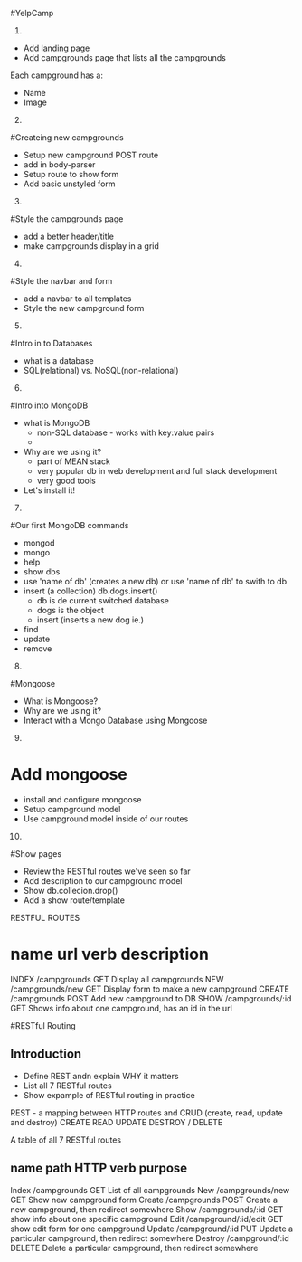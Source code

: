 #YelpCamp

1.
* Add landing page
* Add campgrounds page that lists all the campgrounds

Each campground has a:
* Name
* Image

2. 
#Createing new campgrounds
* Setup new campground POST route
* add in body-parser
* Setup route to show form
* Add basic unstyled form

3.
#Style the campgrounds page
* add a better header/title
* make campgrounds display in a grid

4.
#Style the navbar and form
* add a navbar to all templates
* Style the new campground form

5.
#Intro in to Databases
* what is a database
* SQL(relational) vs. NoSQL(non-relational)

6.
#Intro into MongoDB
* what is MongoDB
    - non-SQL database - works with key:value pairs
    - 
* Why are we using it?
    - part of MEAN stack
    - very popular db in web development and full stack development
    - very good tools
* Let's install it!

7.
#Our first MongoDB commands
* mongod
* mongo
* help
* show dbs
* use 'name of db' (creates a new db) or use 'name of db' to swith to db
* insert (a collection) db.dogs.insert()
    - db is de current switched database
    - dogs is the object
    - insert (inserts a new dog ie.)
* find
* update
* remove

8.
#Mongoose
* What is Mongoose?
* Why are we using it?
* Interact with a Mongo Database using Mongoose

9.
# Add mongoose
* install and configure mongoose
* Setup campground model
* Use campground model inside of our routes

10.
#Show pages
* Review the RESTful routes we've seen so far
* Add description to our campground model
* Show db.collecion.drop()
* Add a show route/template

RESTFUL ROUTES

name    url                  verb    description
===============================================================
INDEX   /campgrounds         GET     Display all campgrounds
NEW     /campgrounds/new     GET     Display form to make a new campground
CREATE  /campgrounds         POST    Add new campground to DB
SHOW    /campgrounds/:id     GET     Shows info about one campground, has an id in the url

#RESTful Routing
## Introduction
* Define REST andn explain WHY it matters
* List all 7 RESTful routes
* Show expample of RESTful routing in practice

REST  - a mapping between HTTP routes and CRUD (create, read, update and destroy)
CREATE
READ
UPDATE
DESTROY / DELETE

A table of all 7 RESTful routes

name            path                    HTTP verb       purpose
-----------------------------------------------------------------------------------------------------------------
Index           /campgrounds            GET             List of all campgrounds
New             /campgrounds/new        GET             Show new campground form
Create          /campgrounds            POST            Create a new campground, then redirect somewhere
Show            /campgrounds/:id        GET             show info about one specific campground
Edit            /campground/:id/edit    GET             show edit form for one campground
Update          /campground/:id         PUT             Update a particular campground, then redirect somewhere
Destroy         /campground/:id         DELETE          Delete a particular campground, then redirect somewhere  